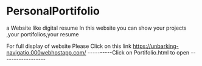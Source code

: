 # PersonalPortifolio
a Website like digital resume
In this website you can show your projects ,your portifolios,your resume 

For full display of website Please Click on this link https://unbarking-navigatio.000webhostapp.com/
----------Click on Portifolio.html to open ------------------
